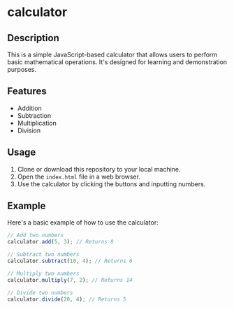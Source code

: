 # calculator
## Description
This is a simple JavaScript-based calculator that allows users to perform basic mathematical operations. It's designed for learning and demonstration purposes.

## Features
- Addition
- Subtraction
- Multiplication
- Division

## Usage
1. Clone or download this repository to your local machine.
2. Open the `index.html` file in a web browser.
3. Use the calculator by clicking the buttons and inputting numbers.

## Example
Here's a basic example of how to use the calculator:

```javascript
// Add two numbers
calculator.add(5, 3); // Returns 8

// Subtract two numbers
calculator.subtract(10, 4); // Returns 6

// Multiply two numbers
calculator.multiply(7, 2); // Returns 14

// Divide two numbers
calculator.divide(20, 4); // Returns 5
